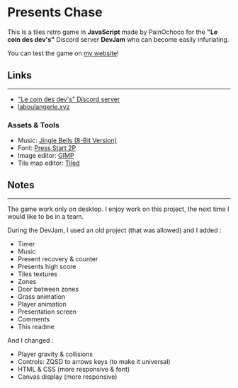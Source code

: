 # Presents Chase

This is a tiles retro game in **JavaScript** made by PainOchoco for the **"Le coin des dev's"** Discord server **DevJam** who can become easily infuriating.

You can test the game on [my website](https://laboulangerie.xyz/games/presentsChase "Test this game here!")!

## Links
---

* ["Le coin des dev's" Discord server](https://discord.gg/S2VNaNK "Le coin des dev's Discord server")
* [laboulangerie.xyz](https://laboulangerie.xyz "La Boulangerie")

### Assets & Tools
* Music: [Jingle Bells (8-Bit Version)](https://www.youtube.com/watch?v=8ptmEql7lnw "Jingle Bells (8-Bit Version)")
* Font: [Press Start 2P](https://fonts.google.com/specimen/Press+Start+2P "Press Start 2P")
* Image editor: [GIMP](https://www.gimp.org/ "GIMP")
* Tile map editor: [Tiled](https://www.mapeditor.org/ "Tiled")

## Notes
---
The game work only on desktop. I enjoy work on this project, the next time I would like to be in a team.

During the DevJam, I used an old project (that was allowed) and I added :
* Timer
* Music
* Present recovery & counter
* Presents high score
* Tiles textures
* Zones
* Door between zones
* Grass animation
* Player animation
* Presentation screen
* Comments
* This readme

And I changed :

* Player gravity & collisions
* Controls: ZQSD to arrows keys (to make it universal)
* HTML & CSS (more responsive & font)
* Canvas display (more responsive)